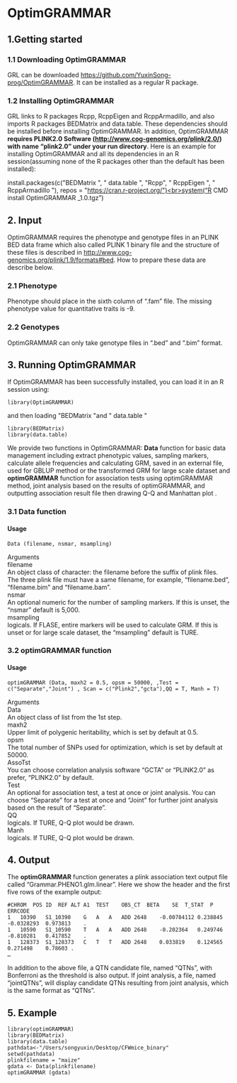 # OptimGRAMMAR

## 1.Getting started

### 1.1	Downloading OptimGRAMMAR

GRL can be downloaded https://github.com/YuxinSong-prog/OptimGRAMMAR. It can be installed as a regular R package.

### 1.2	Installing OptimGRAMMAR

GRL links to R packages Rcpp, RcppEigen and RcppArmadillo, and also imports R packages BEDMatrix and data.table. These dependencies should be installed before installing OptimGRAMMAR. In addition, OptimGRAMMAR **requires PLINK2.0 Software (http://www.cog-genomics.org/plink/2.0/) with name “plink2.0” under your run directory**. Here is an example for installing OptimGRAMMAR and all its dependencies in an R session(assuming none of the R packages other than the default has been installed):

install.packages(c("BEDMatrix ", " data.table ", "Rcpp", " RcppEigen ", " RcppArmadillo "), repos = "https://cran.r-project.org/")<br>system(“R CMD install OptimGRAMMAR _1.0.tgz”)

## 2. Input

OptimGRAMMAR requires the phenotype and genotype files in an PLINK BED data frame which also called PLINK 1 binary file and the structure of these files is described in http://www.cog-genomics.org/plink/1.9/formats#bed. How to prepare these data are describe below.

### 2.1 Phenotype

Phenotype should place in the sixth column of “.fam” file. The missing phenotype value for quantitative traits is -9.

### 2.2 Genotypes

OptimGRAMMAR can only take genotype files in “.bed” and “.bim” format.

## 3. Running OptimGRAMMAR
If OptimGRAMMAR has been successfully installed, you can load it in an R session using:<br>
```
library(OptimGRAMMAR)
```
and then loading "BEDMatrix "and " data.table " <br>
```
library(BEDMatrix)
library(data.table)
```
We provide two functions in OptimGRAMMAR: **Data** function for basic data management including extract phenotypic values, sampling markers, calculate allele frequencies and calculating GRM, saved in an external file, used for GBLUP method or the transformed GRM for large scale dataset and **optimGRAMMAR** function for association tests using optimGRAMMAR method, joint analysis based on the results of optimGRAMMAR, and outputting association result file then drawing Q-Q and Manhattan plot .

### 3.1 Data function
#### Usage
```
Data (filename, nsmar, msampling)
```
Arguments<br>
filename<br>    An object class of character: the filename before the suffix of plink files. The three plink file must have a same filename, for example, “filename.bed”, “filename.bim” and “filename.bam”.<br>
nsmar<br>     An optional numeric for the number of sampling markers. If this is unset, the “nsmar” default is 5,000.<br>
msampling<br>  logicals. If FLASE, entire markers will be used to calculate GRM. If this is unset or for large scale dataset, the “msampling” default is TURE.<br>

### 3.2 optimGRAMMAR function
#### Usage
```
optimGRAMMAR (Data, maxh2 = 0.5, opsm = 50000, ,Test = c("Separate","Joint") , Scan = c("Plink2","gcta"),QQ = T, Manh = T)
```

Arguments<br>
Data<br>        An object class of list from the 1st step.<br>
maxh2<br>       Upper limit of polygenic heritability, which is set by default at 0.5.<br>
opsm<br>        The total number of SNPs used for optimization, which is set by  default at 50000.<br>
AssoTst<br>     You can choose correlation analysis software “GCTA” or “PLINK2.0” as prefer, “PLINK2.0” by default.<br>
Test<br>        An optional for association test, a test at once or joint analysis. You can choose “Separate” for a 
            test at once and “Joint” for further joint analysis based on the result of “Separate”.<br>
QQ<br>          logicals. If TURE, Q-Q plot would be drawn.<br>
Manh<br>        logicals. If TURE, Q-Q plot would be drawn.<br>

## 4. Output

The **optimGRAMMAR** function generates a plink association text output file called “Grammar.PHENO1.glm.linear”. Here we show the header and the first five rows of the example output:<br>
```
#CHROM	POS	ID	REF	ALT	A1	TEST	OBS_CT	BETA	SE	T_STAT	P	ERRCODE
1	10390	S1_10390	G	A	A	ADD	2648	-0.00784112	0.238845	-0.0328293	0.973813	.
1	10590	S1_10590	T	A	A	ADD	2648	-0.202364	0.249746	-0.810281	0.417852	.
1	128373	S1_128373	C	T	T	ADD	2648	0.033819	0.124565	0.271498	0.78603	.
…
```
In addition to the above file, a QTN candidate file, named “QTNs”, with Bonferroni as the threshold is also output. If joint analysis, a file, named “jointQTNs”, will display candidate QTNs resulting from joint analysis, which is the same format as “QTNs”.

## 5. Example
```
library(optimGRAMMAR)
library(BEDMatrix)
library(data.table)
pathdata<-"/Users/songyuxin/Desktop/CFWmice_binary"
setwd(pathdata)
plinkfilename = "maize"
gdata <- Data(plinkfilename)
optimGRAMMAR (gdata)
```

